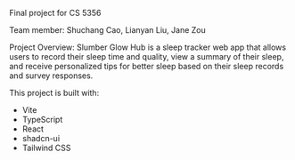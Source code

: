 Final project for CS 5356

Team member: Shuchang Cao, Lianyan Liu, Jane Zou

Project Overview:
Slumber Glow Hub is a sleep tracker web app that allows users to record their sleep time and quality, view a summary of their sleep, and receive personalized tips for better sleep based on their sleep records and survey responses.

This project is built with:

- Vite
- TypeScript
- React
- shadcn-ui
- Tailwind CSS
